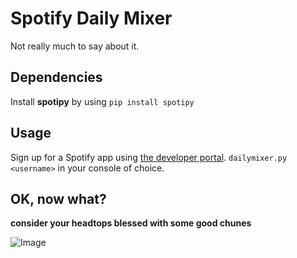 # Spotify Daily Mixer

Not really much to say about it.

## Dependencies

Install **spotipy** by using `pip install spotipy`

## Usage

Sign up for a Spotify app using [the developer portal](http://developer.spotify.com). `dailymixer.py <username>` in your console of choice.  



## OK, now what?

**consider your headtops blessed with some good chunes**

![Image](https://images.genius.com/7197176c37f2ce50d8e8908cc608f477.320x240x16.gif)
